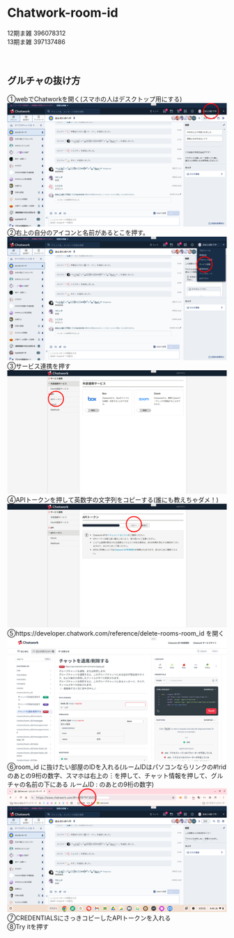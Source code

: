 # Chatwork-room-id

12期ま雑 396078312 <br>
13期ま雑 397137486 <br><br><br>

## グルチャの抜け方
①webでChatworkを開く(スマホの人はデスクトップ用にする)<br>
![①](https://github.com/shiratama-kotone/Chatwork-room-id/blob/main/1.png?raw=true)
②右上の自分のアイコンと名前があるとこを押す。<br>
![②](https://github.com/shiratama-kotone/Chatwork-room-id/blob/main/2.png?raw=true)
③サービス連携を押す<br>
![③](https://github.com/shiratama-kotone/Chatwork-room-id/blob/main/3.png?raw=true)
④APIトークンを押して英数字の文字列をコピーする(誰にも教えちゃダメ！)<br>
![④](https://github.com/shiratama-kotone/Chatwork-room-id/blob/main/4.png?raw=true)
⑤https://developer.chatwork.com/reference/delete-rooms-room_id を開く<br>
![⑤](https://github.com/shiratama-kotone/Chatwork-room-id/blob/main/6.png?raw=true)
⑥room_id に抜けたい部屋のIDを入れる(ルームIDはパソコンならリンクの#!ridのあとの9桁の数字、スマホは右上の︙を押して、チャット情報を押して、グルチャの名前の下にある ルームID : のあとの9桁の数字)<br>
![⑥](https://github.com/shiratama-kotone/Chatwork-room-id/blob/main/5.png?raw=true)
⑦CREDENTIALSにさっきコピーしたAPIトークンを入れる<br>
⑧Try itを押す<br>
